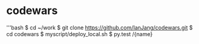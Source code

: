# codewars

'''bash
$ cd ~/work
$ git clone https://github.com/IanJang/codewars.git
$ cd codewars
$ myscript/deploy_local.sh
$ py.test /{name}
